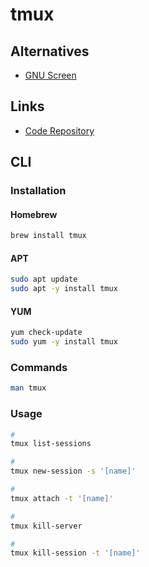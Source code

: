 # tmux

## Alternatives

- [GNU Screen](/gnu/screen.md)

## Links

- [Code Repository](https://github.com/tmux/tmux)

## CLI

### Installation

#### Homebrew

```sh
brew install tmux
```

#### APT

```sh
sudo apt update
sudo apt -y install tmux
```

#### YUM

```sh
yum check-update
sudo yum -y install tmux
```

### Commands

```sh
man tmux
```

### Usage

```sh
#
tmux list-sessions

#
tmux new-session -s '[name]'

#
tmux attach -t '[name]'

#
tmux kill-server

#
tmux kill-session -t '[name]'
```
